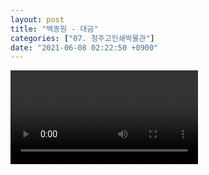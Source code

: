 ```yaml
---
layout: post
title: "백종원 - 대금"
categories: ["07. 청주고인쇄박물관"]
date: "2021-06-08 02:22:50 +0900"
---
```

<video class="post-video" controls>

    <source src='{{ "assets/videos/07. 청주고인쇄박물관/03.mp4" | relative_url }}'
            type="video/mp4">

    Sorry, your browser doesn't support embedded videos.
</video>
